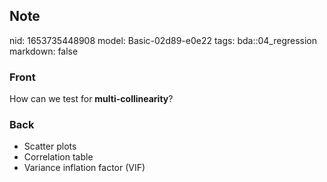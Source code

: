 ## Note
nid: 1653735448908
model: Basic-02d89-e0e22
tags: bda::04_regression
markdown: false

### Front
How can we test for <b>multi-collinearity</b>?

### Back
<ul>
  <li>Scatter plots
  <li>Correlation table
  <li>Variance inflation factor (VIF)
</ul>
